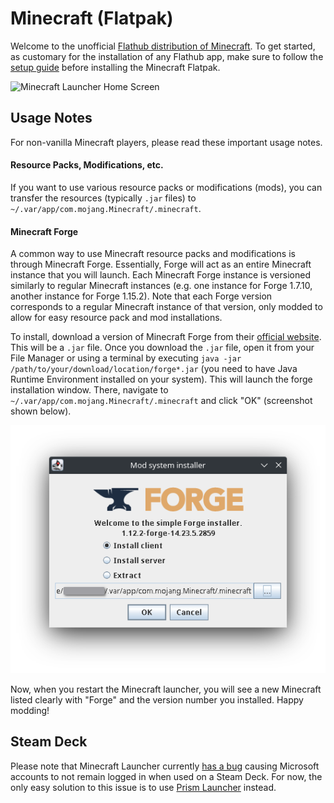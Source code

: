 # Minecraft (Flatpak)

Welcome to the unofficial [Flathub distribution of Minecraft](https://flathub.org/apps/details/com.mojang.Minecraft). To get started, as customary for the installation of any Flathub app, make sure to follow the [setup guide](https://flatpak.org/setup/) before installing the Minecraft Flatpak.

![Minecraft Launcher Home Screen](screenshots/minecraft1.png)

## Usage Notes

For non-vanilla Minecraft players, please read these important usage notes.

#### Resource Packs, Modifications, etc.

If you want to use various resource packs or modifications (mods), you can transfer the resources (typically `.jar` files) to `~/.var/app/com.mojang.Minecraft/.minecraft`.

#### Minecraft Forge

A common way to use Minecraft resource packs and modifications is through Minecraft Forge. Essentially, Forge will act as an entire Minecraft instance that you will launch. Each Minecraft Forge instance is versioned similarly to regular Minecraft instances (e.g. one instance for Forge 1.7.10, another instance for Forge 1.15.2). Note that each Forge version corresponds to a regular Minecraft instance of that version, only modded to allow for easy resource pack and mod installations.

To install, download a version of Minecraft Forge from their [official website](https://files.minecraftforge.net/net/minecraftforge/forge/). This will be a `.jar` file. Once you download the `.jar` file, open it from your File Manager or using a terminal by executing `java -jar /path/to/your/download/location/forge*.jar` (you need to have Java Runtime Environment installed on your system). This will launch the forge installation window. There, navigate to `~/.var/app/com.mojang.Minecraft/.minecraft` and click "OK" (screenshot shown below).

![Forge Installation](screenshots/forge.png)

Now, when you restart the Minecraft launcher, you will see a new Minecraft listed clearly with "Forge" and the version number you installed. Happy modding!

## Steam Deck

Please note that Minecraft Launcher currently [has a bug](https://github.com/flathub/com.mojang.Minecraft/issues/116#issuecomment-1054724391) causing Microsoft accounts to not remain logged in when used on a Steam Deck. For now, the only easy solution to this issue is to use [Prism Launcher](https://flathub.org/apps/details/org.prismlauncher.PrismLauncher) instead.
